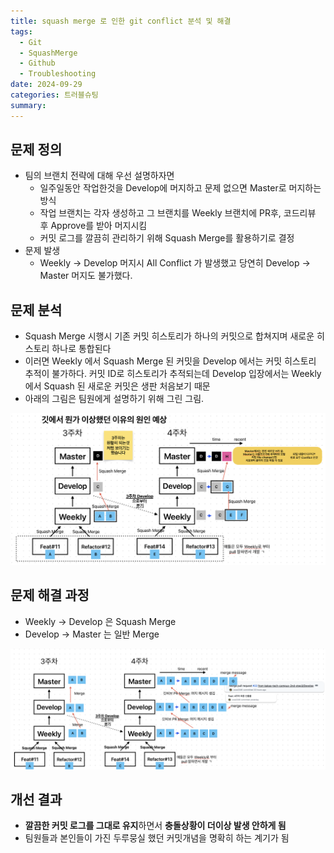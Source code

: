 ```yaml
---
title: squash merge 로 인한 git conflict 분석 및 해결
tags:
  - Git
  - SquashMerge
  - Github
  - Troubleshooting
date: 2024-09-29
categories: 트러블슈팅
summary:
---
```

## 문제 정의
- 팀의 브랜치 전략에 대해 우선 설명하자면
	- 일주일동안 작업한것을 Develop에 머지하고 문제 없으면 Master로 머지하는 방식
	- 작업 브랜치는 각자 생성하고 그 브랜치를 Weekly 브랜치에 PR후, 코드리뷰 후 Approve를 받아 머지시킴
	- 커밋 로그를 깔끔히 관리하기 위해 Squash Merge를 활용하기로 결정
- 문제 발생
	- Weekly -> Develop 머지시 All Conflict 가 발생했고 당연히 Develop -> Master 머지도 불가했다.

## 문제 분석
- Squash Merge 시행시 기존 커밋 히스토리가 하나의 커밋으로 합쳐지며 새로운 히스토리 하나로 통합된다
- 이러면 Weekly 에서 Squash Merge 된 커밋을 Develop 에서는 커밋 히스토리 추적이 불가하다. 커밋 ID로 히스토리가 추적되는데 Develop 입장에서는 Weekly에서 Squash 된  새로운 커밋은 생판 처음보기 때문
- 아래의 그림은 팀원에게 설명하기 위해 그린 그림.

![](Pasted%20image%2020241104013359.png)
## 문제 해결 과정
- Weekly -> Develop 은 Squash Merge
- Develop -> Master 는 일반 Merge 

![Pasted image 20241104013428.png](Pasted%20image%2020241104013428.png)
## 개선 결과
- **깔끔한 커밋 로그를 그대로 유지**하면서 **충돌상황이 더이상 발생 안하게 됨**
- 팀원들과 본인들이 가진 두루뭉실 했던 커밋개념을 명확히 하는 계기가 됨